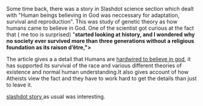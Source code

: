 <html><body><p>Some time back, there was a story in Slashdot science section which dealt with "Human beings believing in God was neccessary for adaptation, survival and reproduction". This was study of genetic theory as how humans came to believe in God. One of the scientist got curious at the fact that ( me too is surprised) "<b>started looking at history, and I wondered why no society ever survived more than three generations without a religious foundation as its raison d’être,"&gt;</b>

The article gives a a detail that Humans are <a href="http://www.nytimes.com/2007/03/04/magazine/04evolution.t.html?pagewanted=1&amp;ei=5088&amp;en=a43cfb7b24423cc6&amp;ex=1330664400&amp;partner=rssnyt&amp;emc=rss">hardwired to believe in god</a>, it has supported its survival of the race and various different theories of existence and normal human understanding.It also gives account of how Atheists view the fact and they have to work hard to get the details than just to leave it. 

<a href="http://science.slashdot.org/article.pl?sid=07/03/04/1925246">slashdot story </a> as usual was interesting.</p></body></html>